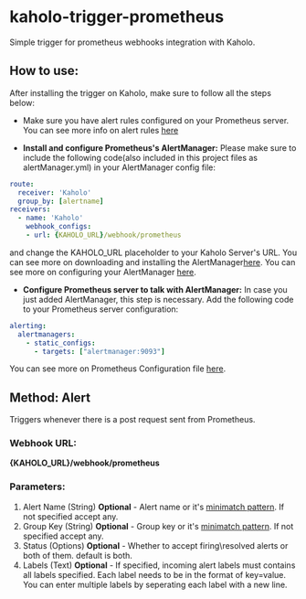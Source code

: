 # kaholo-trigger-prometheus
Simple trigger for prometheus webhooks integration with Kaholo.

## How to use:
After installing the trigger on Kaholo, make sure to follow all the steps below:

* Make sure you have alert rules configured on your Prometheus server. You can see more info on alert rules [here](https://prometheus.io/docs/prometheus/latest/configuration/alerting_rules/)

* **Install and configure Prometheus's AlertManager:** 
Please make sure to include the following code(also included in this project files as alertManager.yml) in your AlertManager config file:
```yaml
route:
  receiver: 'Kaholo'
  group_by: [alertname]
receivers:
  - name: 'Kaholo'
    webhook_configs:
    - url: {KAHOLO_URL}/webhook/prometheus
```
and change the KAHOLO_URL placeholder to your Kaholo Server's URL.
You can see more on downloading and installing the AlertManager[here](https://github.com/prometheus/alertmanager).
You can see more on configuring your AlertManager [here](https:/prometheus.io/docs/alerting/latest/configuration/).

* **Configure Prometheus server to talk with AlertManager:**
In case you just added AlertManager, this step is necessary.
Add the following code to your Prometheus server configuration:
```yaml
alerting:
  alertmanagers:
    - static_configs:
      - targets: ["alertmanager:9093"]
```
You can see more on Prometheus Configuration file [here](https://prometheus.io/docs/prometheus/latest/configuration/configuration/).

## Method: Alert
Triggers whenever there is a post request sent from Prometheus.

### Webhook URL:
**{KAHOLO_URL}/webhook/prometheus**

### Parameters:
1. Alert Name (String) **Optional** - Alert name or it's [minimatch pattern](https://github.com/isaacs/minimatch#readme). If not specified accept any.
2. Group Key (String) **Optional** - Group key or it's [minimatch pattern](https://github.com/isaacs/minimatch#readme). If not specified accept any.
3. Status (Options) **Optional** - Whether to accept firing\resolved alerts or both of them. default is both.
4. Labels (Text) **Optional** - If specified, incoming alert labels must contains all labels specified. Each label needs to be in the format of key=value. You can enter multiple labels by seperating each label with a new line.